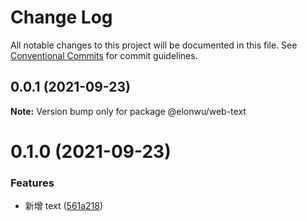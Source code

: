 # Change Log

All notable changes to this project will be documented in this file.
See [Conventional Commits](https://conventionalcommits.org) for commit guidelines.

## 0.0.1 (2021-09-23)

**Note:** Version bump only for package @elonwu/web-text

# 0.1.0 (2021-09-23)

### Features

- 新增 text ([561a218](https://github.com/ElonWu/elonwu_ui/commit/561a21873f2d4c3617b0ea79ffb198a890283e9c))
